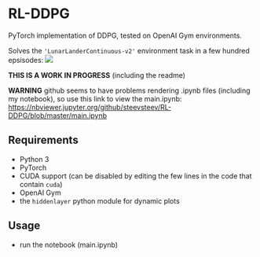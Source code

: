 # RL-DDPG
PyTorch implementation of DDPG, tested on OpenAI Gym environments.

Solves the `'LunarLanderContinuous-v2'` environment task in a few hundred epsisodes:
![](https://github.com/steevsteev/RL-DDPG/blob/master/assets/learning%20curve.png)

**THIS IS A WORK IN PROGRESS** (including the readme)

**WARNING** github seems to have problems rendering .ipynb files (including my notebook), so use this link to view the main.ipynb: https://nbviewer.jupyter.org/github/steevsteev/RL-DDPG/blob/master/main.ipynb

## Requirements
* Python 3
* PyTorch
* CUDA support (can be disabled by editing the few lines in the code that contain `cuda`)
* OpenAI Gym
* the `hiddenlayer` python module for dynamic plots

## Usage
* run the notebook (main.ipynb)
